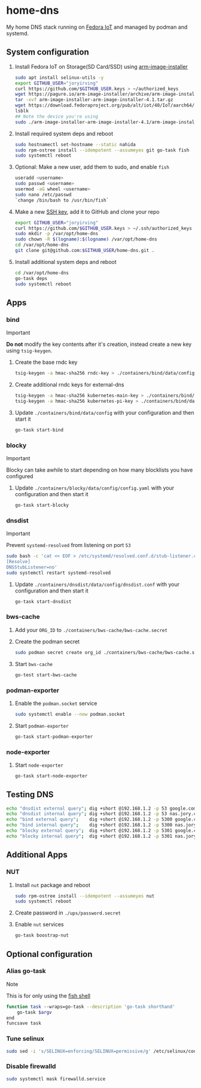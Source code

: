 # home-dns

My home DNS stack running on [Fedora IoT](https://fedoraproject.org/iot/) and managed by podman and systemd.

## System configuration

1. Install Fedora IoT on Storage(SD Card/SSD) using [arm-image-installer](https://pagure.io/arm-image-installer/releases)

    ```sh 
    sudo apt install selinux-utils -y
    export GITHUB_USER="joryirving"
    curl https://github.com/$GITHUB_USER.keys > ~/authorized_keys
    wget https://pagure.io/arm-image-installer/archive/arm-image-installer-4.1/arm-image-installer-arm-image-installer-4.1.tar.gz
    tar -xvf arm-image-installer-arm-image-installer-4.1.tar.gz
    wget https://download.fedoraproject.org/pub/alt/iot/40/IoT/aarch64/images/Fedora-IoT-raw-40-20240422.3.aarch64.raw.xz
    lsblk
    ## Note the device you're using
    sudo ./arm-image-installer-arm-image-installer-4.1/arm-image-installer --image=./Fedora-IoT-raw-40-20240422.3.aarch64.raw.xz --target=rpi4 --media=/dev/sdb --addkey=./authorized_keys --resizefs --selinux=OFF -y
    ```

2. Install required system deps and reboot

    ```sh
    sudo hostnamectl set-hostname --static nahida
    sudo rpm-ostree install --idempotent --assumeyes git go-task fish
    sudo systemctl reboot
    ```

3. Optional: Make a new user, add them to sudo, and enable `fish`

    ```sh
    useradd <username>
    sudo passwd <username>
    usermod -aG wheel <username>
    sudo nano /etc/passwd
    `change /bin/bash to /usr/bin/fish`
    ```

4. Make a new [SSH key](https://docs.github.com/en/authentication/connecting-to-github-with-ssh/generating-a-new-ssh-key-and-adding-it-to-the-ssh-agent), add it to GitHub and clone your repo

    ```sh
    export GITHUB_USER="joryirving"
    curl https://github.com/$GITHUB_USER.keys > ~/.ssh/authorized_keys
    sudo mkdir -p /var/opt/home-dns
    sudo chown -R $(logname):$(logname) /var/opt/home-dns
    cd /var/opt/home-dns
    git clone git@github.com:$GITHUB_USER/home-dns.git .
    ```

5. Install additional system deps and reboot

    ```sh
    cd /var/opt/home-dns
    go-task deps
    sudo systemctl reboot
    ```

## Apps

### bind

> [!IMPORTANT]
> **Do not** modify the key contents after it's creation, instead create a new key using `tsig-keygen`.
1. Create the base rndc key

    ```sh
    tsig-keygen -a hmac-sha256 rndc-key > ./containers/bind/data/config/rndc.key
    ```

2. Create additional rndc keys for external-dns

    ```sh
    tsig-keygen -a hmac-sha256 kubernetes-main-key > ./containers/bind/data/config/kubernetes-main.key
    tsig-keygen -a hmac-sha256 kubernetes-pi-key > ./containers/bind/data/config/kubernetes-pi.key
    ```

3. Update `./containers/bind/data/config` with your configuration and then start it

    ```sh
    go-task start-bind
    ```

### blocky

> [!IMPORTANT]
> Blocky can take awhile to start depending on how many blocklists you have configured
1. Update `./containers/blocky/data/config/config.yaml` with your configuration and then start it

    ```sh
    go-task start-blocky
    ```

### dnsdist

> [!IMPORTANT]
> Prevent `systemd-resolved` from listening on port `53`
> ```sh
> sudo bash -c 'cat << EOF > /etc/systemd/resolved.conf.d/stub-listener.conf
> [Resolve]
> DNSStubListener=no'
> sudo systemctl restart systemd-resolved
> ```

1. Update `./containers/dnsdist/data/config/dnsdist.conf` with your configuration and then start it

    ```sh
    go-task start-dnsdist
    ```

### bws-cache

1. Add your `ORG_ID` to `./containers/bws-cache/bws-cache.secret`

2. Create the podman secret

    ```sh
    sudo podman secret create org_id ./containers/bws-cache/bws-cache.secret
    ```

3. Start `bws-cache`
    ```sh
    go-test start-bws-cache
    ```

### podman-exporter

1. Enable the `podman.socket` service

    ```sh
    sudo systemctl enable --now podman.socket
    ```

2. Start `podman-exporter`

    ```sh
    go-task start-podman-exporter
    ```

### node-exporter

1. Start `node-exporter`

    ```sh
    go-task start-node-exporter
    ```

## Testing DNS

```sh
echo "dnsdist external query"; dig +short @192.168.1.2 -p 53 google.com | sed 's/^/  /'
echo "dnsdist internal query"; dig +short @192.168.1.2 -p 53 nas.jory.casa | sed 's/^/  /'
echo "bind external query";    dig +short @192.168.1.2 -p 5300 google.com | sed 's/^/  /'
echo "bind internal query";    dig +short @192.168.1.2 -p 5300 nas.jory.casa | sed 's/^/  /'
echo "blocky external query";  dig +short @192.168.1.2 -p 5301 google.com | sed 's/^/  /'
echo "blocky internal query";  dig +short @192.168.1.2 -p 5301 nas.jory.casa | sed 's/^/  /'
```

## Additional Apps

### NUT

1. Install `nut` package and reboot

    ```sh
    sudo rpm-ostree install --idempotent --assumeyes nut
    sudo systemctl reboot
    ```

2. Create password in `./ups/password.secret`

3. Enable `nut` services

    ```sh
    go-task boostrap-nut
    ```

## Optional configuration

### Alias go-task

> [!NOTE]
> This is for only using the [fish shell](https://fishshell.com/)
```sh
function task --wraps=go-task --description 'go-task shorthand'
    go-task $argv
end
funcsave task
```

### Tune selinux

```sh
sudo sed -i 's/SELINUX=enforcing/SELINUX=permissive/g' /etc/selinux/config
```

### Disable firewalld

```sh
sudo systemctl mask firewalld.service
```